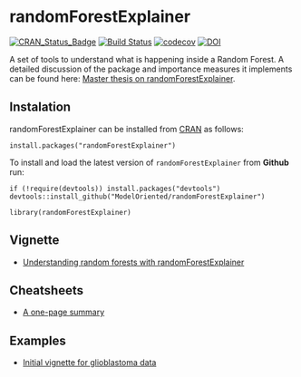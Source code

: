 # randomForestExplainer

[![CRAN_Status_Badge](http://www.r-pkg.org/badges/version/randomForestExplainer)](https://cran.r-project.org/package=randomForestExplainer)
[![Build Status](https://travis-ci.org/ModelOriented/randomForestExplainer.svg?branch=master)](https://travis-ci.org/ModelOriented/randomForestExplainer)
[![codecov](https://codecov.io/gh/ModelOriented/randomForestExplainer/branch/master/graph/badge.svg)](https://codecov.io/gh/ModelOriented/randomForestExplainer)
[![DOI](https://zenodo.org/badge/97007621.svg)](https://zenodo.org/badge/latestdoi/97007621)

A set of tools to understand what is happening inside a Random Forest. A detailed discussion of the package and importance measures it implements can be found here: [Master thesis on randomForestExplainer](https://rawgit.com/geneticsMiNIng/BlackBoxOpener/master/randomForestExplainer_Master_thesis.pdf).

## Instalation

randomForestExplainer can be installed from [CRAN](https://cran.r-project.org/package=randomForestExplainer) as follows:

```{r}
install.packages("randomForestExplainer")
```

To install and load the latest version of `randomForestExplainer` from **Github** run:

```{r}
if (!require(devtools)) install.packages("devtools")
devtools::install_github("ModelOriented/randomForestExplainer")

library(randomForestExplainer)
```

## Vignette

* [Understanding random forests with randomForestExplainer](https://rawgit.com/ModelOriented/randomForestExplainer/master/inst/doc/randomForestExplainer.html)

## Cheatsheets

* [A one-page summary](https://github.com/ModelOriented/randomForestExplainer/blob/master/materials/cheatsheet.pdf)

## Examples

* [Initial vignette for glioblastoma data](https://rawgit.com/geneticsMiNIng/BlackBoxOpener/master/randomForestExplainer/inst/doc/randomForestExplainer.html)
